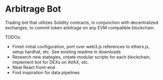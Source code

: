 # Arbitrage Bot
 Trading bot that utilizes Solidity contracts, in conjunction with decentralized exchanges, to commit token arbitrage on any EVM compatible blockchain. 
 
 TODOs:
 - Finish initial configuration, port over web3.js references to ethers.js, setup hardhat, etc. See existing readme in downloads
 - Research new stategies, create modular scripts for each blockchain, implement bot for DEXs on AVAX, etc. 
 - Neat React front-end
 - Find inspiration for data pipelines
